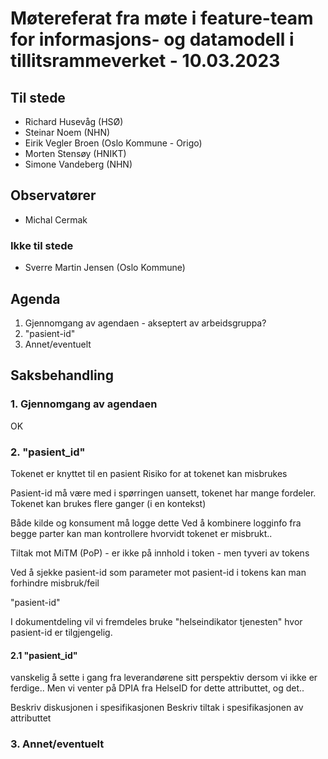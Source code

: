 # Møtereferat fra møte i feature-team for informasjons- og datamodell i tillitsrammeverket - 10.03.2023

## Til stede
- Richard Husevåg (HSØ)
- Steinar Noem (NHN)
- Eirik Vegler Broen (Oslo Kommune - Origo)
- Morten Stensøy (HNIKT)
- Simone Vandeberg (NHN)

## Observatører
- Michal Cermak

### Ikke til stede
- Sverre Martin Jensen (Oslo Kommune)

## Agenda
1. Gjennomgang av agendaen - akseptert av arbeidsgruppa?
2. "pasient-id"
3. Annet/eventuelt

## Saksbehandling

### 1. Gjennomgang av agendaen
OK

### 2. "pasient_id"
Tokenet er knyttet til en pasient
Risiko for at tokenet kan misbrukes

Pasient-id må være med i spørringen uansett, tokenet har mange fordeler.
Tokenet kan brukes flere ganger (i en kontekst)

Både kilde og konsument må logge dette
Ved å kombinere logginfo fra begge parter kan man kontrollere hvorvidt tokenet er misbrukt..

Tiltak mot MiTM (PoP) - er ikke på innhold i token - men tyveri av tokens

Ved å sjekke pasient-id som parameter mot pasient-id i tokens kan man forhindre misbruk/feil

"pasient-id" 

I dokumentdeling vil vi fremdeles bruke "helseindikator tjenesten" hvor pasient-id er tilgjengelig.

#### 2.1 "pasient_id"
vanskelig å sette i gang fra leverandørene sitt perspektiv dersom vi ikke er ferdige.. Men vi venter på DPIA fra HelseID for dette attributtet, og det..

Beskriv diskusjonen i spesifikasjonen
Beskriv tiltak i spesifikasjonen av attributtet

### 3. Annet/eventuelt



